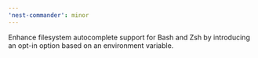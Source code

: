 ```yaml
---
'nest-commander': minor
---
```


Enhance filesystem autocomplete support for Bash and Zsh by introducing an
opt-in option based on an environment variable.
